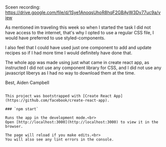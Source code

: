 Sceen recording: https://drive.google.com/file/d/1Sye1AnoqsUhoR8hqF2GBAyW3Dv77uc9a/view

As mentioned im traveling this week so when I started the task I did not have access to the internet, that's why I opted to use a regular CSS file, I would have preferred to use styled-components. 

I also feel that I could have used just one component to add and update recipes so if I had more time I would definitely have done that.

The whole app was made using just what came in create react app, as instructed I did not use any component library for CSS, and I did not use any javascript liberys as I had no way to download them at the time. 

Best,
Aiden Campbell 

```

This project was bootstrapped with [Create React App](https://github.com/facebook/create-react-app).

### `npm start`

Runs the app in the development mode.<br>
Open [http://localhost:3000](http://localhost:3000) to view it in the browser.

The page will reload if you make edits.<br>
You will also see any lint errors in the console.

```